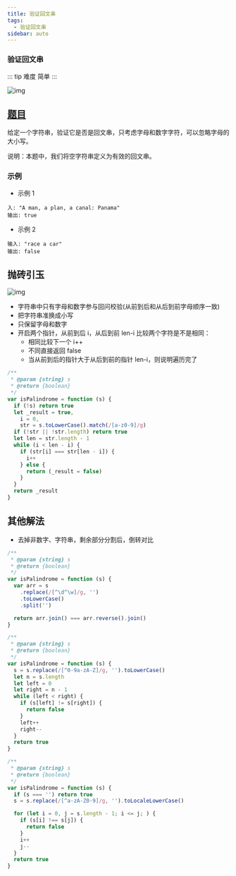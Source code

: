 ```yaml
---
title: 验证回文串
tags:
  - 验证回文串
sidebar: auto
---
```


### 验证回文串

::: tip 难度
简单
:::

![img](http://qiniu.gaowenju.com/leecode/banner/20200619.jpg)

## [题目](https://leetcode-cn.com/problems/valid-palindrome)

给定一个字符串，验证它是否是回文串，只考虑字母和数字字符，可以忽略字母的大小写。

说明：本题中，我们将空字符串定义为有效的回文串。

### 示例

- 示例 1

```
入: "A man, a plan, a canal: Panama"
输出: true
```

- 示例 2

```
输入: "race a car"
输出: false
```

## 抛砖引玉

![img](http://qiniu.gaowenju.com/leecode/20200619.png)

- 字符串中只有字母和数字参与回问校验(从前到后和从后到前字母顺序一致)
- 把字符串准换成小写
- 只保留字母和数字
- 开启两个指针，从前到后 i，从后到前 len-i 比较两个字符是不是相同：
  - 相同比较下一个 i++
  - 不同直接返回 false
  - 当从前到后的指针大于从后到前的指针 len-i，则说明遍历完了

```javascript
/**
 * @param {string} s
 * @return {boolean}
 */
var isPalindrome = function (s) {
  if (!s) return true
  let _result = true,
    i = 0,
    str = s.toLowerCase().match(/[a-z0-9]/g)
  if (!str || !str.length) return true
  let len = str.length - 1
  while (i < len - i) {
    if (str[i] === str[len - i]) {
      i++
    } else {
      return (_result = false)
    }
  }
  return _result
}
```

## 其他解法

- 去掉非数字、字符串，剩余部分分割后，倒转对比

```javascript
/**
 * @param {string} s
 * @return {boolean}
 */
var isPalindrome = function (s) {
  var arr = s
    .replace(/[^\d^\w]/g, '')
    .toLowerCase()
    .split('')

  return arr.join() === arr.reverse().join()
}
```

```javascript
/**
 * @param {string} s
 * @return {boolean}
 */
var isPalindrome = function (s) {
  s = s.replace(/[^0-9a-zA-Z]/g, '').toLowerCase()
  let n = s.length
  let left = 0
  let right = n - 1
  while (left < right) {
    if (s[left] != s[right]) {
      return false
    }
    left++
    right--
  }
  return true
}
```

```javascript
/**
 * @param {string} s
 * @return {boolean}
 */
var isPalindrome = function (s) {
  if (s === '') return true
  s = s.replace(/[^a-zA-Z0-9]/g, '').toLocaleLowerCase()

  for (let i = 0, j = s.length - 1; i <= j; ) {
    if (s[i] !== s[j]) {
      return false
    }
    i++
    j--
  }
  return true
}
```
